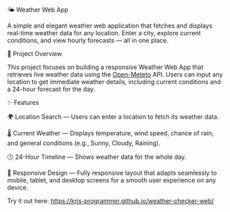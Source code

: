 🌤️ Weather Web App

A simple and elegant weather web application that fetches and displays real-time weather data for any location.
Enter a city, explore current conditions, and view hourly forecasts — all in one place.

🚀 Project Overview

This project focuses on building a responsive Weather Web App that retrieves live weather data using the [Open-Meteto](https://open-meteo.com/) API. 
Users can input any location to get immediate weather details, including current conditions and a 24-hour forecast for the day.

✨ Features

🌍 Location Search — Users can enter a location to fetch its weather data.

🌡 Current Weather — Displays temperature, wind speed, chance of rain, and general conditions (e.g., Sunny, Cloudy, Raining).

🕒 24-Hour Timeline — Shows weather data for the whole day.

📱 Responsive Design — Fully responsive layout that adapts seamlessly to mobile, tablet, and desktop screens for a smooth user experience on any device.

Try it out here: https://kris-programmer.github.io/weather-checker-web/
